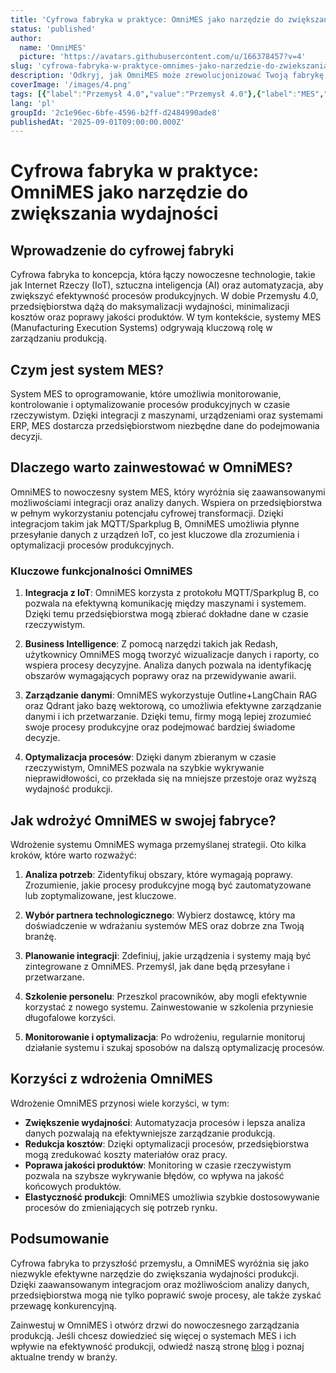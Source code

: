 ```yaml
---
title: 'Cyfrowa fabryka w praktyce: OmniMES jako narzędzie do zwiększania wydajności'
status: 'published'
author:
  name: 'OmniMES'
  picture: 'https://avatars.githubusercontent.com/u/166378457?v=4'
slug: 'cyfrowa-fabryka-w-praktyce-omnimes-jako-narzedzie-do-zwiekszania-wydajnosci'
description: 'Odkryj, jak OmniMES może zrewolucjonizować Twoją fabrykę, zwiększając wydajność i integrację z nowoczesnymi technologiami.'
coverImage: '/images/4.png'
tags: [{"label":"Przemysł 4.0","value":"Przemysł 4.0"},{"label":"MES","value":"MES"},{"label":"IoT","value":"IoT"},{"label":"Automatyzacja","value":"Automatyzacja"}]
lang: 'pl'
groupId: '2c1e96ec-6bfe-4596-b2ff-d2484990ade8'
publishedAt: '2025-09-01T09:00:00.000Z'
---
```


# Cyfrowa fabryka w praktyce: OmniMES jako narzędzie do zwiększania wydajności

## Wprowadzenie do cyfrowej fabryki

Cyfrowa fabryka to koncepcja, która łączy nowoczesne technologie, takie jak Internet Rzeczy (IoT), sztuczna inteligencja (AI) oraz automatyzacja, aby zwiększyć efektywność procesów produkcyjnych. W dobie Przemysłu 4.0, przedsiębiorstwa dążą do maksymalizacji wydajności, minimalizacji kosztów oraz poprawy jakości produktów. W tym kontekście, systemy MES (Manufacturing Execution Systems) odgrywają kluczową rolę w zarządzaniu produkcją.

## Czym jest system MES?

System MES to oprogramowanie, które umożliwia monitorowanie, kontrolowanie i optymalizowanie procesów produkcyjnych w czasie rzeczywistym. Dzięki integracji z maszynami, urządzeniami oraz systemami ERP, MES dostarcza przedsiębiorstwom niezbędne dane do podejmowania decyzji.

## Dlaczego warto zainwestować w OmniMES?

OmniMES to nowoczesny system MES, który wyróżnia się zaawansowanymi możliwościami integracji oraz analizy danych. Wspiera on przedsiębiorstwa w pełnym wykorzystaniu potencjału cyfrowej transformacji. Dzięki integracjom takim jak MQTT/Sparkplug B, OmniMES umożliwia płynne przesyłanie danych z urządzeń IoT, co jest kluczowe dla zrozumienia i optymalizacji procesów produkcyjnych.

### Kluczowe funkcjonalności OmniMES

1. **Integracja z IoT**: OmniMES korzysta z protokołu MQTT/Sparkplug B, co pozwala na efektywną komunikację między maszynami i systemem. Dzięki temu przedsiębiorstwa mogą zbierać dokładne dane w czasie rzeczywistym.

2. **Business Intelligence**: Z pomocą narzędzi takich jak Redash, użytkownicy OmniMES mogą tworzyć wizualizacje danych i raporty, co wspiera procesy decyzyjne. Analiza danych pozwala na identyfikację obszarów wymagających poprawy oraz na przewidywanie awarii.

3. **Zarządzanie danymi**: OmniMES wykorzystuje Outline+LangChain RAG oraz Qdrant jako bazę wektorową, co umożliwia efektywne zarządzanie danymi i ich przetwarzanie. Dzięki temu, firmy mogą lepiej zrozumieć swoje procesy produkcyjne oraz podejmować bardziej świadome decyzje.

4. **Optymalizacja procesów**: Dzięki danym zbieranym w czasie rzeczywistym, OmniMES pozwala na szybkie wykrywanie nieprawidłowości, co przekłada się na mniejsze przestoje oraz wyższą wydajność produkcji.

## Jak wdrożyć OmniMES w swojej fabryce?

Wdrożenie systemu OmniMES wymaga przemyślanej strategii. Oto kilka kroków, które warto rozważyć:

1. **Analiza potrzeb**: Zidentyfikuj obszary, które wymagają poprawy. Zrozumienie, jakie procesy produkcyjne mogą być zautomatyzowane lub zoptymalizowane, jest kluczowe.

2. **Wybór partnera technologicznego**: Wybierz dostawcę, który ma doświadczenie w wdrażaniu systemów MES oraz dobrze zna Twoją branżę.

3. **Planowanie integracji**: Zdefiniuj, jakie urządzenia i systemy mają być zintegrowane z OmniMES. Przemyśl, jak dane będą przesyłane i przetwarzane.

4. **Szkolenie personelu**: Przeszkol pracowników, aby mogli efektywnie korzystać z nowego systemu. Zainwestowanie w szkolenia przyniesie długofalowe korzyści.

5. **Monitorowanie i optymalizacja**: Po wdrożeniu, regularnie monitoruj działanie systemu i szukaj sposobów na dalszą optymalizację procesów.

## Korzyści z wdrożenia OmniMES

Wdrożenie OmniMES przynosi wiele korzyści, w tym:

- **Zwiększenie wydajności**: Automatyzacja procesów i lepsza analiza danych pozwalają na efektywniejsze zarządzanie produkcją.
- **Redukcja kosztów**: Dzięki optymalizacji procesów, przedsiębiorstwa mogą zredukować koszty materiałów oraz pracy.
- **Poprawa jakości produktów**: Monitoring w czasie rzeczywistym pozwala na szybsze wykrywanie błędów, co wpływa na jakość końcowych produktów.
- **Elastyczność produkcji**: OmniMES umożliwia szybkie dostosowywanie procesów do zmieniających się potrzeb rynku.

## Podsumowanie

Cyfrowa fabryka to przyszłość przemysłu, a OmniMES wyróżnia się jako niezwykle efektywne narzędzie do zwiększania wydajności produkcji. Dzięki zaawansowanym integracjom oraz możliwościom analizy danych, przedsiębiorstwa mogą nie tylko poprawić swoje procesy, ale także zyskać przewagę konkurencyjną.

Zainwestuj w OmniMES i otwórz drzwi do nowoczesnego zarządzania produkcją. Jeśli chcesz dowiedzieć się więcej o systemach MES i ich wpływie na efektywność produkcji, odwiedź naszą stronę [blog](https://example.com/pl/blog) i poznaj aktualne trendy w branży.